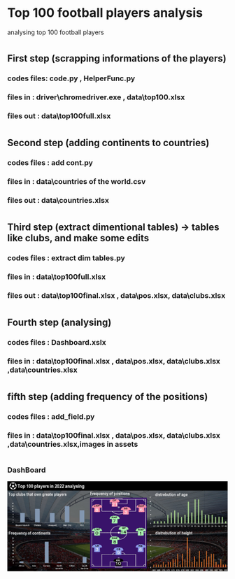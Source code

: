 # Top 100 football players analysis
 analysing top 100 football players 
#
#
#
## First step (scrapping informations of the players)

### codes files: code.py , HelperFunc.py

### files in : driver\chromedriver.exe , data\top100.xlsx

### files out : data\top100full.xlsx
#
#
#
## Second step (adding continents to countries)

### codes files : add cont.py

### files in : data\countries of the world.csv

### files out : data\countries.xlsx
#
#
#
## Third step (extract dimentional tables) -> tables like clubs, and make some edits

### codes files : extract dim tables.py

### files in : data\top100full.xlsx

### files out : data\top100final.xlsx , data\pos.xlsx, data\clubs.xlsx
#
#
#
## Fourth step (analysing)

### codes files : Dashboard.xslx

### files in : data\top100final.xlsx , data\pos.xlsx, data\clubs.xlsx ,data\countries.xlsx
#
#
#
## fifth step (adding frequency of the positions)

### codes files : add_field.py

### files in : data\top100final.xlsx , data\pos.xlsx, data\clubs.xlsx ,data\countries.xlsx,images in assets
#
#
### DashBoard
![alt text](https://github.com/saleh1312/images-githup/blob/main/imgs/top100.jpg?raw=true)
